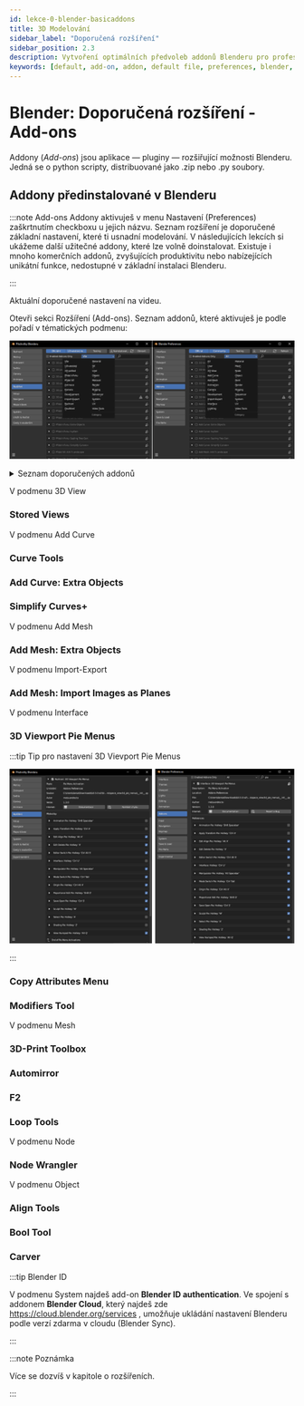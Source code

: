 ```yaml
---
id: lekce-0-blender-basicaddons
title: 3D Modelování
sidebar_label: "Doporučená rozšíření"
sidebar_position: 2.3
description: Vytvoření optimálních předvoleb addonů Blenderu pro profesionální práci
keywords: [default, add-on, addon, default file, preferences, blender, blender3d, instalace, nastavení, digitální modelování]
---
```


# Blender: Doporučená rozšíření - Add-ons
Addony (*Add-ons*) jsou aplikace — pluginy — rozšiřující možnosti Blenderu. Jedná se o python scripty, distribuované jako .zip nebo .py soubory.

## Addony předinstalované v Blenderu

:::note Add-ons
Addony aktivuješ v menu Nastavení (Preferences) zaškrtnutím checkboxu u jejich názvu. Seznam rozšíření je doporučené základní nastavení, které ti usnadní modelování. V následujících lekcích si ukážeme další užitečné addony, které lze volně doinstalovat. Existuje i mnoho komerčních addonů, zvyšujících produktivitu nebo nabízejících unikátní funkce, nedostupné v základní instalaci Blenderu.

:::

Aktuální doporučené nastavení na videu.

Otevři sekci Rozšíření (Add-ons). Seznam addonů, které aktivuješ je podle pořadí v tématických podmenu:

![image](./images/blender-addons-menu.png)

<details>
  <summary>Seznam doporučených addonů</summary>
  <div>
    <div>3DView/Stored Views</div>
    <div>Add Curve/Curve Tools</div>
    <div>Add Curve/Extra Object</div>
    <div>Add Curve/Simplify Curves</div>
    <div>Add Mesh/Extra Objects</div>
    <div>Import-Export/Import Images as Planes</div>
    <div>Interface/3D Viewport Pie Menus</div>
    <div>Interface/Copy Attributes Menu</div>
    <div>Interface/Modifiers Tool</div>
    <div>Mesh/3D-Print Toolbox</div>
    <div>Mesh/Automirror</div>
    <div>Mesh/F2</div>
    <div>Mesh/Loop Tools</div>
    <div>Node/Node Wrangler</div>
    <div>Object/Align Tools</div>
    <div>Object/Bool Tool</div>
    <div>Object/Carver</div>
  </div>
</details>

V podmenu 3D View
### Stored Views

V podmenu Add Curve
### Curve Tools
### Add Curve: Extra Objects
### Simplify Curves+
V podmenu Add Mesh
### Add Mesh: Extra Objects
V podmenu Import-Export
### Add Mesh: Import Images as Planes
V podmenu Interface
### 3D Viewport Pie Menus
:::tip Tip pro nastavení 3D Vievport Pie Menus

 ![image](./images/blender-3d-viewport-pie-cz-en.png)

:::

### Copy Attributes Menu
### Modifiers Tool
V podmenu Mesh
### 3D-Print Toolbox
### Automirror
### F2
### Loop Tools
V podmenu Node
### Node Wrangler
V podmenu Object
### Align Tools
### Bool Tool
### Carver

:::tip Blender ID

 V podmenu System najdeš add-on **Blender ID authentication**. Ve spojení s addonem **Blender Cloud**, který najdeš zde https://cloud.blender.org/services , umožňuje ukládání nastavení Blenderu podle verzí zdarma v cloudu (Blender Sync).

:::

:::note Poznámka

 Více se dozvíš v kapitole o rozšířeních.

:::
